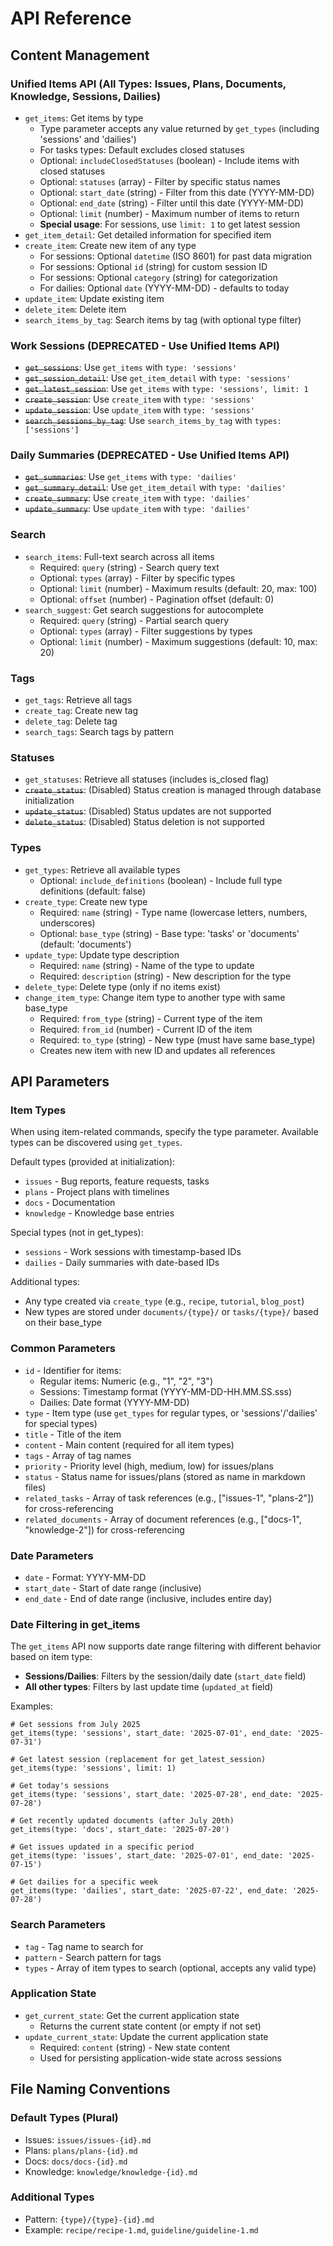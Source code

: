 # API Reference

## Content Management

### Unified Items API (All Types: Issues, Plans, Documents, Knowledge, Sessions, Dailies)
- `get_items`: Get items by type
  - Type parameter accepts any value returned by `get_types` (including 'sessions' and 'dailies')
  - For tasks types: Default excludes closed statuses
  - Optional: `includeClosedStatuses` (boolean) - Include items with closed statuses
  - Optional: `statuses` (array) - Filter by specific status names
  - Optional: `start_date` (string) - Filter from this date (YYYY-MM-DD)
  - Optional: `end_date` (string) - Filter until this date (YYYY-MM-DD)
  - Optional: `limit` (number) - Maximum number of items to return
  - **Special usage**: For sessions, use `limit: 1` to get latest session
- `get_item_detail`: Get detailed information for specified item
- `create_item`: Create new item of any type
  - For sessions: Optional `datetime` (ISO 8601) for past data migration
  - For sessions: Optional `id` (string) for custom session ID
  - For sessions: Optional `category` (string) for categorization
  - For dailies: Optional `date` (YYYY-MM-DD) - defaults to today
- `update_item`: Update existing item
- `delete_item`: Delete item
- `search_items_by_tag`: Search items by tag (with optional type filter)

### Work Sessions (DEPRECATED - Use Unified Items API)
- ~~`get_sessions`~~: Use `get_items` with `type: 'sessions'`
- ~~`get_session_detail`~~: Use `get_item_detail` with `type: 'sessions'`
- ~~`get_latest_session`~~: Use `get_items` with `type: 'sessions', limit: 1`
- ~~`create_session`~~: Use `create_item` with `type: 'sessions'`
- ~~`update_session`~~: Use `update_item` with `type: 'sessions'`
- ~~`search_sessions_by_tag`~~: Use `search_items_by_tag` with `types: ['sessions']`

### Daily Summaries (DEPRECATED - Use Unified Items API)
- ~~`get_summaries`~~: Use `get_items` with `type: 'dailies'`
- ~~`get_summary_detail`~~: Use `get_item_detail` with `type: 'dailies'`
- ~~`create_summary`~~: Use `create_item` with `type: 'dailies'`
- ~~`update_summary`~~: Use `update_item` with `type: 'dailies'`

### Search
- `search_items`: Full-text search across all items
  - Required: `query` (string) - Search query text
  - Optional: `types` (array) - Filter by specific types
  - Optional: `limit` (number) - Maximum results (default: 20, max: 100)
  - Optional: `offset` (number) - Pagination offset (default: 0)
- `search_suggest`: Get search suggestions for autocomplete
  - Required: `query` (string) - Partial search query
  - Optional: `types` (array) - Filter suggestions by types
  - Optional: `limit` (number) - Maximum suggestions (default: 10, max: 20)

### Tags
- `get_tags`: Retrieve all tags
- `create_tag`: Create new tag
- `delete_tag`: Delete tag
- `search_tags`: Search tags by pattern

### Statuses
- `get_statuses`: Retrieve all statuses (includes is_closed flag)
- ~~`create_status`~~: (Disabled) Status creation is managed through database initialization
- ~~`update_status`~~: (Disabled) Status updates are not supported
- ~~`delete_status`~~: (Disabled) Status deletion is not supported

### Types
- `get_types`: Retrieve all available types
  - Optional: `include_definitions` (boolean) - Include full type definitions (default: false)
- `create_type`: Create new type
  - Required: `name` (string) - Type name (lowercase letters, numbers, underscores)
  - Optional: `base_type` (string) - Base type: 'tasks' or 'documents' (default: 'documents')
- `update_type`: Update type description
  - Required: `name` (string) - Name of the type to update
  - Required: `description` (string) - New description for the type
- `delete_type`: Delete type (only if no items exist)
- `change_item_type`: Change item type to another type with same base_type
  - Required: `from_type` (string) - Current type of the item
  - Required: `from_id` (number) - Current ID of the item
  - Required: `to_type` (string) - New type (must have same base_type)
  - Creates new item with new ID and updates all references

## API Parameters

### Item Types
When using item-related commands, specify the type parameter. Available types can be discovered using `get_types`.

Default types (provided at initialization):
- `issues` - Bug reports, feature requests, tasks
- `plans` - Project plans with timelines
- `docs` - Documentation
- `knowledge` - Knowledge base entries

Special types (not in get_types):
- `sessions` - Work sessions with timestamp-based IDs
- `dailies` - Daily summaries with date-based IDs

Additional types:
- Any type created via `create_type` (e.g., `recipe`, `tutorial`, `blog_post`)
- New types are stored under `documents/{type}/` or `tasks/{type}/` based on their base_type

### Common Parameters
- `id` - Identifier for items:
  - Regular items: Numeric (e.g., "1", "2", "3")
  - Sessions: Timestamp format (YYYY-MM-DD-HH.MM.SS.sss)
  - Dailies: Date format (YYYY-MM-DD)
- `type` - Item type (use `get_types` for regular types, or 'sessions'/'dailies' for special types)
- `title` - Title of the item
- `content` - Main content (required for all item types)
- `tags` - Array of tag names
- `priority` - Priority level (high, medium, low) for issues/plans
- `status` - Status name for issues/plans (stored as name in markdown files)
- `related_tasks` - Array of task references (e.g., ["issues-1", "plans-2"]) for cross-referencing
- `related_documents` - Array of document references (e.g., ["docs-1", "knowledge-2"]) for cross-referencing

### Date Parameters
- `date` - Format: YYYY-MM-DD
- `start_date` - Start of date range (inclusive)
- `end_date` - End of date range (inclusive, includes entire day)

### Date Filtering in get_items
The `get_items` API now supports date range filtering with different behavior based on item type:
- **Sessions/Dailies**: Filters by the session/daily date (`start_date` field)
- **All other types**: Filters by last update time (`updated_at` field)

Examples:
```
# Get sessions from July 2025
get_items(type: 'sessions', start_date: '2025-07-01', end_date: '2025-07-31')

# Get latest session (replacement for get_latest_session)
get_items(type: 'sessions', limit: 1)

# Get today's sessions
get_items(type: 'sessions', start_date: '2025-07-28', end_date: '2025-07-28')

# Get recently updated documents (after July 20th)
get_items(type: 'docs', start_date: '2025-07-20')

# Get issues updated in a specific period
get_items(type: 'issues', start_date: '2025-07-01', end_date: '2025-07-15')

# Get dailies for a specific week
get_items(type: 'dailies', start_date: '2025-07-22', end_date: '2025-07-28')
```

### Search Parameters
- `tag` - Tag name to search for
- `pattern` - Search pattern for tags
- `types` - Array of item types to search (optional, accepts any valid type)

### Application State
- `get_current_state`: Get the current application state
  - Returns the current state content (or empty if not set)
- `update_current_state`: Update the current application state
  - Required: `content` (string) - New state content
  - Used for persisting application-wide state across sessions

## File Naming Conventions

### Default Types (Plural)
- Issues: `issues/issues-{id}.md`
- Plans: `plans/plans-{id}.md`
- Docs: `docs/docs-{id}.md`
- Knowledge: `knowledge/knowledge-{id}.md`

### Additional Types
- Pattern: `{type}/{type}-{id}.md`
- Example: `recipe/recipe-1.md`, `guideline/guideline-1.md`